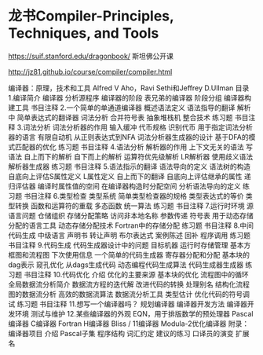 # 龙书Compiler-Principles, Techniques, and Tools












https://suif.stanford.edu/dragonbook/ 斯坦佛公开课

http://jz81.github.io/course/compiler/compiler.html


编译器：原理，技术和工具
Alfred V Aho，Ravi Sethi和Jeffrey D.Ullman
目录
1.编译简介
编译器
分析源程序
编译器的阶段
表兄弟的编译器
阶段分组
编译器构建工具
书目注释
2.一个简单的单通道编译器
概述语法定义
语法指导的翻译
解析中
简单表达式的翻译器
词法分析
合并符号表
抽象堆栈机
整合技术
练习题
书目注释
3.词法分析
词法分析器的作用
输入缓冲
代币规格
识别代币
用于指定词法分析器的语言
有限自动机
从正则表达式到NFA
词法分析器生成器的设计
基于DFA的模式匹配器的优化
练习题
书目注释
4.语法分析
解析器的作用
上下文无关的语法
写语法
自上而下的解析
自下而上的解析
运算符优先级解析
LR解析器
使用歧义语法
解析器生成器
练习题
书目注释
5.语法指示的翻译
语法导向的定义
语法树的构造
自底向上评估S属性定义
L属性定义
自上而下的翻译
自底向上评估继承的属性
递归评估器
编译时属性值的空间
在编译器构造时分配空间
分析语法导向的定义
练习题
书目注释
6.类型检查
类型系统
简单类型检查器的规格
类型表达式的等价
类型转换
函数和运算符的重载
多态函数
统一算法
练习题
书目注释
7.运行时环境
源语言问题
仓储组织
存储分配策略
访问非本地名称
参数传递
符号表
用于动态存储分配的语言工具
动态存储分配技术
Fortran中的存储分配
练习题
书目注释
8.中间代码生成
中级语言
声明书
转让声明
布尔表达式
案例陈述
回补
程序调用
练习题
书目注释
9.代码生成
代码生成器设计中的问题
目标机器
运行时存储管理
基本方框图和流程图
下次使用信息
一个简单的代码生成器
寄存器分配和分配
基本块的dag表示
窥孔优化
从dags生成代码
动态编程代码生成算法
代码生成器生成器
练习题
书目注释
10.代码优化
介绍
优化的主要来源
基本块的优化
流程图中的循环
全局数据流分析简介
数据流方程的迭代解
改进代码的转换
处理别名
结构化流程图的数据流分析
高效的数据流算法
数据流分析工具
类型估计
优化代码的符号调试
练习题
书目注释
11.想写一个编译器吗？
规划编译器
编译器开发方法
编译器开发环境
测试与维护
12.某些编译器的外观
EQN，用于排版数学的预处理器
Pascal编译器
C编译器
Fortran H编译器
Bliss / 11编译器
Modula-2优化编译器
附录：编译器项目
介绍
Pascal子集
程序结构
词汇约定
建议的练习
口译员的演变
扩展名







